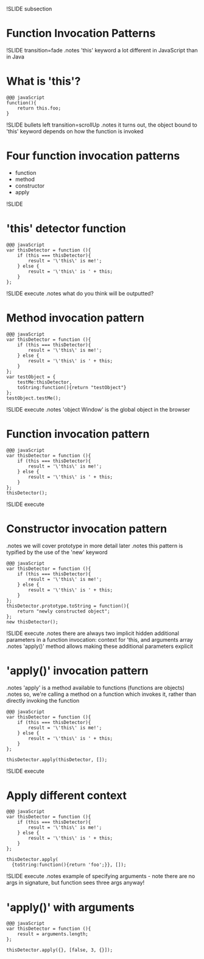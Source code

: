 !SLIDE subsection

# Function Invocation Patterns #

!SLIDE transition=fade
.notes 'this' keyword a lot different in JavaScript than in Java

# What is 'this'? #

	@@@ javaScript
    function(){
        return this.foo;
    }

!SLIDE bullets left transition=scrollUp
.notes it turns out, the object bound to 'this' keyword depends on how the function is invoked

# Four function invocation patterns #

* function
* method
* constructor
* apply

!SLIDE

# 'this' detector function #

    @@@ javaScript
    var thisDetector = function (){
        if (this === thisDetector){
            result = '\'this\' is me!';
        } else {
            result = '\'this\' is ' + this;
        }
    };

!SLIDE execute
.notes what do you think will be outputted?

# Method invocation pattern #

    @@@ javaScript
    var thisDetector = function (){
        if (this === thisDetector){
            result = '\'this\' is me!';
        } else {
            result = '\'this\' is ' + this;
        }
    };
    var testObject = {
        testMe:thisDetector,
        toString:function(){return "testObject"}
    };
    testObject.testMe();

!SLIDE execute
.notes 'object Window' is the global object in the browser

# Function invocation pattern #

    @@@ javaScript
    var thisDetector = function (){
        if (this === thisDetector){
            result = '\'this\' is me!';
        } else {
            result = '\'this\' is ' + this;
        }
    };
    thisDetector();

!SLIDE execute

# Constructor invocation pattern #
.notes we will cover prototype in more detail later
.notes this pattern is typified by the use of the 'new' keyword

    @@@ javaScript
    var thisDetector = function (){
        if (this === thisDetector){
            result = '\'this\' is me!';
        } else {
            result = '\'this\' is ' + this;
        }
    };
    thisDetector.prototype.toString = function(){
        return "newly constructed object";
    };
    new thisDetector();

!SLIDE execute
.notes there are always two implicit hidden additional parameters in a function invocation: context for 'this, and arguments array
.notes 'apply()' method allows making these additional parameters explicit

# 'apply()' invocation pattern #
.notes 'apply' is a method available to functions (functions are objects)
.notes so, we're calling a method on a function which invokes it, rather than directly invoking the function

    @@@ javaScript
    var thisDetector = function (){
        if (this === thisDetector){
            result = '\'this\' is me!';
        } else {
            result = '\'this\' is ' + this;
        }
    };

    thisDetector.apply(thisDetector, []);

!SLIDE execute

# Apply different context #

    @@@ javaScript
    var thisDetector = function (){
        if (this === thisDetector){
            result = '\'this\' is me!';
        } else {
            result = '\'this\' is ' + this;
        }
    };

    thisDetector.apply(
      {toString:function(){return 'foo';}}, []);


!SLIDE execute
.notes example of specifying arguments - note there are no args in signature, but function sees three args anyway!

# 'apply()' with arguments #

    @@@ javaScript
    var thisDetector = function (){
        result = arguments.length;
    };

    thisDetector.apply({}, [false, 3, {}]);




